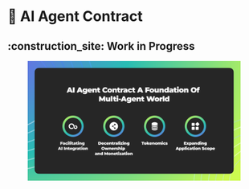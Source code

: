 # 🥷 AI Agent Contract

## :construction\_site: Work in Progress

<figure><img src="../../.gitbook/assets/Multi-Agent-AI-Agent-Contract.png" alt=""><figcaption></figcaption></figure>
